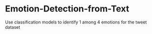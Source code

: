# Emotion-Detection-from-Text
Use classification models to identify 1 among 4 emotions for the tweet dataset
